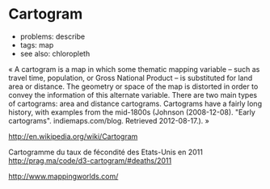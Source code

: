 
# Cartogram

* problems: describe
* tags: map
* see also: chloropleth

« A cartogram is a map in which some thematic mapping variable – such as travel time, population, or Gross National Product – is substituted for land area or distance. The geometry or space of the map is distorted in order to convey the information of this alternate variable. There are two main types of cartograms: area and distance cartograms. Cartograms have a fairly long history, with examples from the mid-1800s (Johnson (2008-12-08). "Early cartograms". indiemaps.com/blog. Retrieved 2012-08-17.). »

http://en.wikipedia.org/wiki/Cartogram


Cartogramme du taux de fécondité des Etats-Unis en 2011 http://prag.ma/code/d3-cartogram/#deaths/2011


http://www.mappingworlds.com/